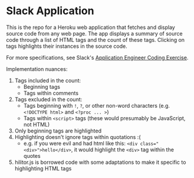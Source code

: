 # Slack Application

This is the repo for a Heroku web application that fetches and display source code from any web page. The app displays a summary of source code through a list of HTML tags and the count of these tags. Clicking on tags highlights their instances in the source code.

For more specifications, see Slack's [Application Engineer Coding Exercise](https://slack-files.com/T024BE7LD-F0BPHNBAR-67ccd61806).

Implementation nuances:

1. Tags included in the count:
    * Beginning tags
    * Tags within comments
2. Tags excluded in the count:
    * Tags beginning with `!`, `?`, or other non-word characters (e.g. `<!DOCTYPE html>` and `<?proc ... >`)
    * Tags within `<script>` tags (these would presumably be JavaScript, not HTML)
3. Only beginning tags are highlighted
4. Highlighting doesn't ignore tags within quotations :(
    * e.g. if you were evil and had html like this: `<div class="<div>">hello</div>`, it would highlight the `<div>` tag within the quotes
5. hilitor.js is borrowed code with some adaptations to make it specific to highlighting HTML tags
